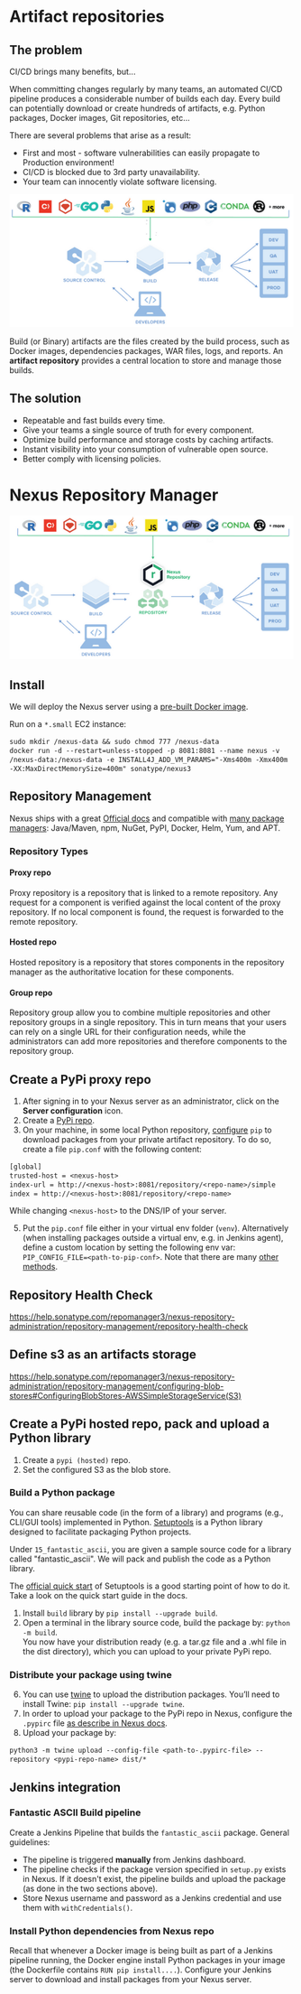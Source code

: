 # Artifact repositories 

## The problem

CI/CD brings many benefits, but...

When committing changes regularly by many teams, an automated CI/CD pipeline produces a considerable number of builds each day. Every build can potentially download or create hundreds of artifacts, e.g. Python packages, Docker images, Git repositories, etc...  

There are several problems that arise as a result:

- First and most - software vulnerabilities can easily propagate to Production environment! 
- CI/CD is blocked due to 3rd party unavailability.
- Your team can innocently violate software licensing. 

![](img/nexus2.png)

Build (or Binary) artifacts are the files created by the build process, such as Docker images, dependencies packages, WAR files, logs, and reports.
An **artifact repository** provides a central location to store and manage those builds.

## The solution 

- Repeatable and fast builds every time.
- Give your teams a single source of truth for every component.
- Optimize build performance and storage costs by caching artifacts.
- Instant visibility into your consumption of vulnerable open source.
- Better comply with licensing policies.


# Nexus Repository Manager

![](img/nexus.png)

## Install

We will deploy the Nexus server using a [pre-built Docker image](https://hub.docker.com/r/sonatype/nexus3/).

Run on a `*.small` EC2 instance:

```shell
sudo mkdir /nexus-data && sudo chmod 777 /nexus-data
docker run -d --restart=unless-stopped -p 8081:8081 --name nexus -v /nexus-data:/nexus-data -e INSTALL4J_ADD_VM_PARAMS="-Xms400m -Xmx400m -XX:MaxDirectMemorySize=400m" sonatype/nexus3
```

## Repository Management

Nexus ships with a great [Official docs](https://help.sonatype.com/repomanager3/nexus-repository-administration/repository-management) and compatible with [many package managers](https://help.sonatype.com/repomanager3/nexus-repository-administration/formats): Java/Maven, npm, NuGet, PyPI, Docker, Helm, Yum, and APT.

### Repository Types

#### Proxy repo

Proxy repository is a repository that is linked to a remote repository. Any request for a component is verified against the local content of the proxy repository. If no local component is found, the request is forwarded to the remote repository.

#### Hosted repo

Hosted repository is a repository that stores components in the repository manager as the authoritative location for these components.

#### Group repo

Repository group allow you to combine multiple repositories and other repository groups in a single repository.
This in turn means that your users can rely on a single URL for their configuration needs, while the administrators can add more repositories and therefore components to the repository group.


## Create a PyPi **proxy** repo

1. After signing in to your Nexus server as an administrator, click on the **Server configuration** icon.
2. Create a [PyPi repo](https://help.sonatype.com/repomanager3/nexus-repository-administration/formats/pypi-repositories).
3. On your machine, in some local Python repository, [configure](https://help.sonatype.com/repomanager3/nexus-repository-administration/formats/pypi-repositories#PyPIRepositories-Download,searchandinstallpackagesusingpip) `pip` to download packages from your private artifact repository. To do so, create a file `pip.conf` with the following content:
```text
[global]
trusted-host = <nexus-host>
index-url = http://<nexus-host>:8081/repository/<repo-name>/simple
index = http://<nexus-host>:8081/repository/<repo-name>
```

While changing `<nexus-host>` to the DNS/IP of your server.

5. Put the `pip.conf` file either in your virtual env folder (`venv`). Alternatively (when installing packages outside a virtual env, e.g. in Jenkins agent), define a custom location by setting the following env var: `PIP_CONFIG_FILE=<path-to-pip-conf>`. Note that there are many [other methods](https://pip.pypa.io/en/stable/topics/configuration/#location).

## Repository Health Check

https://help.sonatype.com/repomanager3/nexus-repository-administration/repository-management/repository-health-check

## Define s3 as an artifacts storage

https://help.sonatype.com/repomanager3/nexus-repository-administration/repository-management/configuring-blob-stores#ConfiguringBlobStores-AWSSimpleStorageService(S3)

## Create a PyPi **hosted** repo, pack and upload a Python library

1. Create a `pypi (hosted)` repo.
2. Set the configured S3 as the blob store.

### Build a Python package

You can share reusable code (in the form of a library) and programs (e.g., CLI/GUI tools) implemented in Python.
[Setuptools](https://setuptools.pypa.io/en/latest/index.html) is a Python library designed to facilitate packaging Python projects.

Under `15_fantastic_ascii`, you are given a sample source code for a library called "fantastic_ascii". We will pack and publish the code as a Python library.

The [official quick start](https://setuptools.pypa.io/en/latest/userguide/quickstart.html) of Setuptools is a good starting point of how to do it. Take a look on the quick start guide in the docs.

1. Install `build` library by `pip install --upgrade build`.
2. Open a terminal in the library source code, build the package by: `python -m build`.  
   You now have your distribution ready (e.g. a tar.gz file and a .whl file in the dist directory), which you can upload to your private PyPi repo.

### Distribute your package using twine

6. You can use [twine](https://twine.readthedocs.io/en/latest/) to upload the distribution packages. You’ll need to install Twine: `pip install --upgrade twine`.
7. In order to upload your package to the PyPi repo in Nexus, configure the `.pypirc` file [as describe in Nexus docs](https://help.sonatype.com/repomanager3/nexus-repository-administration/formats/pypi-repositories#PyPIRepositories-Uploadtoahostedrepositoryusingtwine).
8. Upload your package by:
```text
python3 -m twine upload --config-file <path-to-.pypirc-file> --repository <pypi-repo-name> dist/*
```

## Jenkins integration

### Fantastic ASCII Build pipeline

Create a Jenkins Pipeline that builds the `fantastic_ascii` package. General guidelines:

- The pipeline is triggered **manually** from Jenkins dashboard.
- The pipeline checks if the package version specified in `setup.py` exists in Nexus. If it doesn't exist, the pipeline builds and upload the package (as done in the two sections above).
- Store Nexus username and password as a Jenkins credential and use them with `withCredentials()`.

### Install Python dependencies from Nexus repo

Recall that whenever a Docker image is being built as part of a Jenkins pipeline running, the Docker engine install Python packages in your image (the Dockerfile contains `RUN pip install....`).
Configure your Jenkins server to download and install packages from your Nexus server.

